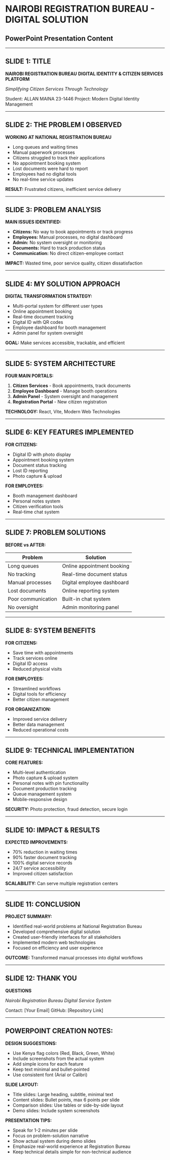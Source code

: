 # NAIROBI REGISTRATION BUREAU - DIGITAL SOLUTION
## PowerPoint Presentation Content

---

## SLIDE 1: TITLE
**NAIROBI REGISTRATION BUREAU**
**DIGITAL IDENTITY & CITIZEN SERVICES PLATFORM**

*Simplifying Citizen Services Through Technology*

Student: ALLAN MAINA 23-1446
Project: Modern Digital Identity Management

---

## SLIDE 2: THE PROBLEM I OBSERVED

**WORKING AT NATIONAL REGISTRATION BUREAU**
- Long queues and waiting times
- Manual paperwork processes
- Citizens struggled to track their applications
- No appointment booking system
- Lost documents were hard to report
- Employees had no digital tools
- No real-time service updates

**RESULT:** Frustrated citizens, inefficient service delivery

---

## SLIDE 3: PROBLEM ANALYSIS

**MAIN ISSUES IDENTIFIED:**
- **Citizens:** No way to book appointments or track progress
- **Employees:** Manual processes, no digital dashboard
- **Admin:** No system oversight or monitoring
- **Documents:** Hard to track production status
- **Communication:** No direct citizen-employee contact

**IMPACT:** Wasted time, poor service quality, citizen dissatisfaction

---

## SLIDE 4: MY SOLUTION APPROACH

**DIGITAL TRANSFORMATION STRATEGY:**
- Multi-portal system for different user types
- Online appointment booking
- Real-time document tracking
- Digital ID with QR codes
- Employee dashboard for booth management
- Admin panel for system oversight

**GOAL:** Make services accessible, trackable, and efficient

---

## SLIDE 5: SYSTEM ARCHITECTURE

**FOUR MAIN PORTALS:**
1. **Citizen Services** - Book appointments, track documents
2. **Employee Dashboard** - Manage booth operations
3. **Admin Panel** - System oversight and management
4. **Registration Portal** - New citizen registration

**TECHNOLOGY:** React, Vite, Modern Web Technologies

---

## SLIDE 6: KEY FEATURES IMPLEMENTED

**FOR CITIZENS:**
- Digital ID with photo display
- Appointment booking system
- Document status tracking
- Lost ID reporting
- Photo capture & upload

**FOR EMPLOYEES:**
- Booth management dashboard
- Personal notes system
- Citizen verification tools
- Real-time chat system

---

## SLIDE 7: PROBLEM SOLUTIONS

**BEFORE vs AFTER:**

| Problem | Solution |
|---------|----------|
| Long queues | Online appointment booking |
| No tracking | Real-time document status |
| Manual processes | Digital employee dashboard |
| Lost documents | Online reporting system |
| Poor communication | Built-in chat system |
| No oversight | Admin monitoring panel |

---

## SLIDE 8: SYSTEM BENEFITS

**FOR CITIZENS:**
- Save time with appointments
- Track services online
- Digital ID access
- Reduced physical visits

**FOR EMPLOYEES:**
- Streamlined workflows
- Digital tools for efficiency
- Better citizen management

**FOR ORGANIZATION:**
- Improved service delivery
- Better data management
- Reduced operational costs

---

## SLIDE 9: TECHNICAL IMPLEMENTATION

**CORE FEATURES:**
- Multi-level authentication
- Photo capture & upload system
- Personal notes with pin functionality
- Document production tracking
- Queue management system
- Mobile-responsive design

**SECURITY:** Photo protection, fraud detection, secure login

---

## SLIDE 10: IMPACT & RESULTS

**EXPECTED IMPROVEMENTS:**
- 70% reduction in waiting times
- 90% faster document tracking
- 100% digital service records
- 24/7 service accessibility
- Improved citizen satisfaction

**SCALABILITY:** Can serve multiple registration centers

---

## SLIDE 11: CONCLUSION

**PROJECT SUMMARY:**
- Identified real-world problems at National Registration Bureau
- Developed comprehensive digital solution
- Created user-friendly interfaces for all stakeholders
- Implemented modern web technologies
- Focused on efficiency and user experience

**OUTCOME:** Transformed manual processes into digital workflows

---

## SLIDE 12: THANK YOU

**QUESTIONS**

*Nairobi Registration Bureau*
*Digital Service System*

Contact: [Your Email]
GitHub: [Repository Link]

---

## POWERPOINT CREATION NOTES:

**DESIGN SUGGESTIONS:**
- Use Kenya flag colors (Red, Black, Green, White)
- Include screenshots from the actual system
- Add simple icons for each feature
- Keep text minimal and bullet-pointed
- Use consistent font (Arial or Calibri)

**SLIDE LAYOUT:**
- Title slides: Large heading, subtitle, minimal text
- Content slides: Bullet points, max 6 points per slide
- Comparison slides: Use tables or side-by-side layout
- Demo slides: Include system screenshots

**PRESENTATION TIPS:**
- Speak for 1-2 minutes per slide
- Focus on problem-solution narrative
- Show actual system during demo slides
- Emphasize real-world experience at Registration Bureau
- Keep technical details simple for non-technical audience